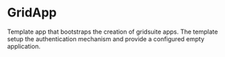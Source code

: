 # GridApp

Template app that bootstraps the creation of gridsuite apps.
The template setup the authentication mechanism and provide a configured empty application.

